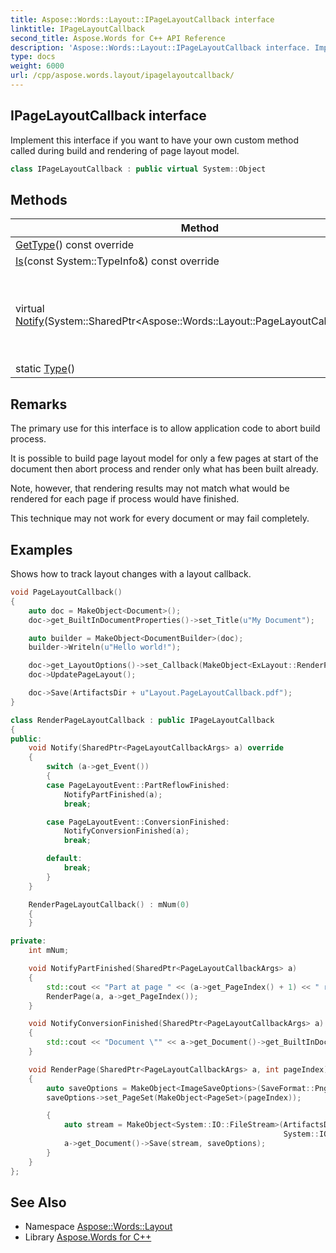 ```yaml
---
title: Aspose::Words::Layout::IPageLayoutCallback interface
linktitle: IPageLayoutCallback
second_title: Aspose.Words for C++ API Reference
description: 'Aspose::Words::Layout::IPageLayoutCallback interface. Implement this interface if you want to have your own custom method called during build and rendering of page layout model in C++.'
type: docs
weight: 6000
url: /cpp/aspose.words.layout/ipagelayoutcallback/
---
```

## IPageLayoutCallback interface


Implement this interface if you want to have your own custom method called during build and rendering of page layout model.

```cpp
class IPageLayoutCallback : public virtual System::Object
```

## Methods

| Method | Description |
| --- | --- |
| [GetType](./gettype/)() const override |  |
| [Is](./is/)(const System::TypeInfo\&) const override |  |
| virtual [Notify](./notify/)(System::SharedPtr\<Aspose::Words::Layout::PageLayoutCallbackArgs\>) | This is called to notify of layout build and rendering progress. |
| static [Type](./type/)() |  |
## Remarks


The primary use for this interface is to allow application code to abort build process.

It is possible to build page layout model for only a few pages at start of the document then abort process and render only what has been built already.

Note, however, that rendering results may not match what would be rendered for each page if process would have finished.

This technique may not work for every document or may fail completely.

## Examples



Shows how to track layout changes with a layout callback. 
```cpp
void PageLayoutCallback()
{
    auto doc = MakeObject<Document>();
    doc->get_BuiltInDocumentProperties()->set_Title(u"My Document");

    auto builder = MakeObject<DocumentBuilder>(doc);
    builder->Writeln(u"Hello world!");

    doc->get_LayoutOptions()->set_Callback(MakeObject<ExLayout::RenderPageLayoutCallback>());
    doc->UpdatePageLayout();

    doc->Save(ArtifactsDir + u"Layout.PageLayoutCallback.pdf");
}

class RenderPageLayoutCallback : public IPageLayoutCallback
{
public:
    void Notify(SharedPtr<PageLayoutCallbackArgs> a) override
    {
        switch (a->get_Event())
        {
        case PageLayoutEvent::PartReflowFinished:
            NotifyPartFinished(a);
            break;

        case PageLayoutEvent::ConversionFinished:
            NotifyConversionFinished(a);
            break;

        default:
            break;
        }
    }

    RenderPageLayoutCallback() : mNum(0)
    {
    }

private:
    int mNum;

    void NotifyPartFinished(SharedPtr<PageLayoutCallbackArgs> a)
    {
        std::cout << "Part at page " << (a->get_PageIndex() + 1) << " reflow." << std::endl;
        RenderPage(a, a->get_PageIndex());
    }

    void NotifyConversionFinished(SharedPtr<PageLayoutCallbackArgs> a)
    {
        std::cout << "Document \"" << a->get_Document()->get_BuiltInDocumentProperties()->get_Title() << "\" converted to page format." << std::endl;
    }

    void RenderPage(SharedPtr<PageLayoutCallbackArgs> a, int pageIndex)
    {
        auto saveOptions = MakeObject<ImageSaveOptions>(SaveFormat::Png);
        saveOptions->set_PageSet(MakeObject<PageSet>(pageIndex));

        {
            auto stream = MakeObject<System::IO::FileStream>(ArtifactsDir + String::Format(u"PageLayoutCallback.page-{0} {1}.png", pageIndex + 1, ++mNum),
                                                             System::IO::FileMode::Create);
            a->get_Document()->Save(stream, saveOptions);
        }
    }
};
```

## See Also

* Namespace [Aspose::Words::Layout](../)
* Library [Aspose.Words for C++](../../)
